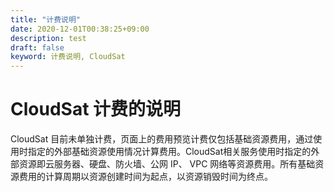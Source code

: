 ```yaml
---
title: "计费说明"
date: 2020-12-01T00:38:25+09:00
description: test
draft: false
keyword: 计费说明, CloudSat
---
```



# CloudSat 计费的说明

CloudSat 目前未单独计费，页面上的费用预览计费仅包括基础资源费用，通过使用时指定的外部基础资源使用情况计算费用。CloudSat相关服务使用时指定的外部资源即云服务器、硬盘、防火墙、公网 IP、 VPC 网络等资源费用。所有基础资源费用的计算周期以资源创建时间为起点，以资源销毁时间为终点。